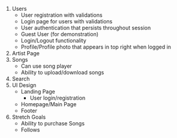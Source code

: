 1. Users
    * User registration with validations
    * Login page for users with validations
    * User authentication that persists throughout session
    * Guest User (for demonstration)
    * Login/Logout functionality
    * Profile/Profile photo that appears in top right when logged in
2. Artist Page
3. Songs
    * Can use song player
    * Ability to upload/download songs
4. Search
5. UI Design
    * Landing Page
        * User login/registration
    * Homepage/Main Page
    * Footer
5. Stretch Goals
    * Ability to purchase Songs
    * Follows
